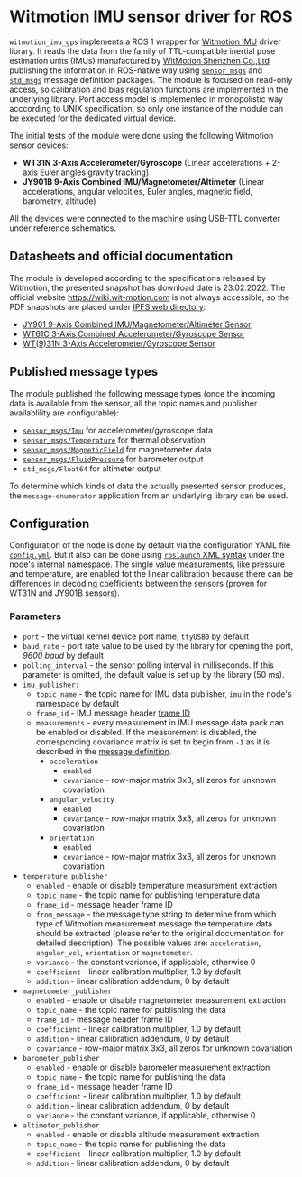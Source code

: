 # Witmotion IMU sensor driver for ROS
`witmotion_imu_gps` implements a ROS 1 wrapper for [Witmotion IMU](./witmotion-uart-qt) driver library. It reads the data from the family of TTL-compatible inertial pose estimation units (IMUs) manufactured by [WitMotion Shenzhen Co.,Ltd](https://www.wit-motion.com) publishing the information in ROS-native way using [`sensor_msgs`](http://wiki.ros.org/sensor_msgs) and [`std_msgs`](http://wiki.ros.org/std_msgs) message definition packages. The module is focused on read-only access, so calibration and bias regulation functions are implemented in the underlying library. Port access model is implemented in monopolistic way acccording to UNIX specification, so only one instance of the module can be executed for the dedicated virtual device.

The initial tests of the module were done using the following Witmotion sensor devices:
- **WT31N 3-Axis Accelerometer/Gyroscope** (Linear accelerations + 2-axis Euler angles gravity tracking)
- **JY901B 9-Axis Combined IMU/Magnetometer/Altimeter** (Linear accelerations, angular velocities, Euler angles, magnetic field, barometry, altitude)

All the devices were connected to the machine using USB-TTL converter under reference schematics.

## Datasheets and official documentation
The module is developed according to the specifications released by Witmotion, the presented snapshot has download date is 23.02.2022. The official website https://wiki.wit-motion.com is not always accessible, so the PDF snapshots are placed under [IPFS web directory](https://ipfs.elettra.eu/ipfs/QmPxJCemH7JCtmr35X8Zf68pkW2GgJT6LDUrroD4fqfSnS):
- [JY901 9-Axis Combined IMU/Magnetometer/Altimeter Sensor](https://ipfs.elettra.eu/ipfs/QmPxJCemH7JCtmr35X8Zf68pkW2GgJT6LDUrroD4fqfSnS/Witmotion%20JY901%20Datasheet.pdf)
- [WT61C 3-Axis Combined Accelerometer/Gyroscope Sensor](https://ipfs.elettra.eu/ipfs/QmPxJCemH7JCtmr35X8Zf68pkW2GgJT6LDUrroD4fqfSnS/Witmotion%20WT61C%20Datasheet.pdf)
- [WT(9)31N 3-Axis Accelerometer/Gyroscope Sensor](https://ipfs.elettra.eu/ipfs/QmPxJCemH7JCtmr35X8Zf68pkW2GgJT6LDUrroD4fqfSnS/Witmotion%20WT931N%20Datasheet.pdf)

## Published message types
The module published the following message types (once the incoming data is available from the sensor, all the topic names and publisher availablility are configurable):
- [`sensor_msgs/Imu`](https://docs.ros.org/en/lunar/api/sensor_msgs/html/msg/Imu.html) for accelerometer/gyroscope data
- [`sensor_msgs/Temperature`](https://docs.ros.org/en/api/sensor_msgs/html/msg/Temperature.html) for thermal observation
- [`sensor_msgs/MagneticField`](https://docs.ros.org/en/noetic/api/sensor_msgs/html/msg/MagneticField.html) for magnetometer data
- [`sensor_msgs/FluidPressure`](https://docs.ros.org/en/lunar/api/sensor_msgs/html/msg/FluidPressure.html) for barometer output
- `std_msgs/Float64` for altimeter output

To determine which kinds of data the actually presented sensor produces, the `message-enumerator` application from an underlying library can be used.

## Configuration
Configuration of the node is done by default via the configuration YAML file [`config.yml`](./config/config.yml). But it also can be done using [`roslaunch` XML syntax](https://wiki.ros.org/roslaunch/XML) under the node's internal namespace. The single value measurements, like pressure and temperature, are enabled fot the linear calibration because there can be differences in decoding coefficients between the sensors (proven for WT31N and JY901B sensors).

### Parameters
- `port` - the virtual kernel device port name, `ttyUSB0` by default
- `baud_rate` - port rate value to be used by the library for opening the port, _9600 baud_ by default
- `polling_interval` - the sensor polling interval in milliseconds. If this parameter is omitted, the default value is set up by the library (50 ms).
- `imu_publisher:`
    - `topic_name` - the topic name for IMU data publisher, `imu` in the node's namespace by default
    - `frame_id` - IMU message header [frame ID](https://wiki.ros.org/tf)
    - `measurements` - every measurement in IMU message data pack can be enabled or disabled. If the measurement is disabled, the corresponding covariance matrix is set to begin from `-1` as it is described in the [message definition](https://docs.ros.org/en/lunar/api/sensor_msgs/html/msg/Imu.html).
        - `acceleration`
            - `enabled`
            - `covariance` - row-major matrix 3x3, all zeros for unknown covariation
        - `angular_velocity`
            - `enabled`
            - `covariance` - row-major matrix 3x3, all zeros for unknown covariation
        - `orientation`
            - `enabled`
            - `covariance` - row-major matrix 3x3, all zeros for unknown covariation
- `temperature_publisher`
    - `enabled` - enable or disable temperature measurement extraction
    - `topic_name` - the topic name for publishing temperature data
    - `frame_id` - message header frame ID
    - `from_message` - the message type string to determine from which type of Witmotion measurement message the temperature data should be extracted (please refer to the original documentation for detailed description). The possible values are: `acceleration`, `angular_vel`, `orientation` or `magnetometer`.
    - `variance` - the constant variance, if applicable, otherwise 0
    - `coefficient` - linear calibration multiplier, 1.0 by default
    - `addition` - linear calibration addendum, 0 by default
- `magnetometer_publisher`
    - `enabled` - enable or disable magnetometer measurement extraction
    - `topic_name` - the topic name for publishing the data
    - `frame_id` - message header frame ID
    - `coefficient` - linear calibration multiplier, 1.0 by default
    - `addition` - linear calibration addendum, 0 by default
    - `covariance` - row-major matrix 3x3, all zeros for unknown covariation
- `barometer_publisher`
    - `enabled` - enable or disable barometer measurement extraction
    - `topic_name` - the topic name for publishing the data
    - `frame_id` - message header frame ID
    - `coefficient` - linear calibration multiplier, 1.0 by default
    - `addition` - linear calibration addendum, 0 by default
    - `variance` - the constant variance, if applicable, otherwise 0
- `altimeter_publisher`
    - `enabled` - enable or disable altitude measurement extraction
    - `topic_name` - the topic name for publishing the data
    - `coefficient` - linear calibration multiplier, 1.0 by default
    - `addition` - linear calibration addendum, 0 by default

